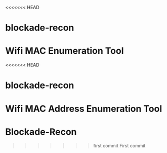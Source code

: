 <<<<<<< HEAD
# blockade-recon
Wifi MAC Enumeration Tool
=======
<<<<<<< HEAD
# blockade-recon
Wifi MAC Address Enumeration Tool
=======
# Blockade-Recon
>>>>>>> first commit
>>>>>>> First commit
